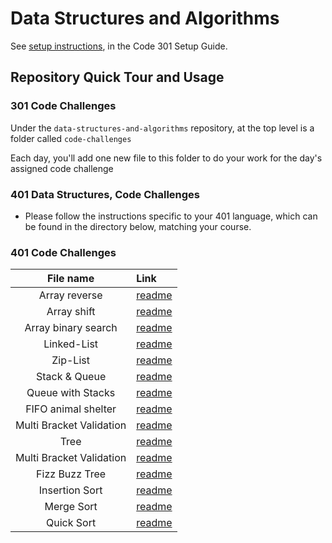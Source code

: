 # Data Structures and Algorithms

See [setup instructions](https://codefellows.github.io/setup-guide/code-301/3-code-challenges), in the Code 301 Setup Guide.

## Repository Quick Tour and Usage

### 301 Code Challenges

Under the `data-structures-and-algorithms` repository, at the top level is a folder called `code-challenges`

Each day, you'll add one new file to this folder to do your work for the day's assigned code challenge

### 401 Data Structures, Code Challenges

- Please follow the instructions specific to your 401 language, which can be found in the directory below, matching your course.



### 401 Code Challenges
|File name|Link|
|:-------:|:---|
|Array reverse|[readme](./javascript/code-challenges/)|
|Array shift|[readme](./javascript/code-challenges/array-shift/readme.md)|
|Array binary search|[readme](./javascript/code-challenges/array-binary-search/readme.md)|
|Linked-List|[readme](./javascript/linked-list/readme.md)|
|Zip-List|[readme](./javascript/ll_zip/readme.md)|
|Stack & Queue|[readme](./javascript/stacksAndQueues/readme.md)|
|Queue with Stacks|[readme](./javascript/code-challenges/queueWithStacks/readme.md)|
|FIFO animal shelter|[readme](./javascript/code-challenges/fifoAnimalShelter/readme.md)|
|Multi Bracket Validation|[readme](./javascript/code-challenges/multiBracketValidation/readme.md)|
|Tree|[readme](./javascript/tree/readme.md)|
|Multi Bracket Validation|[readme](./javascript/code-challenges/multiBracketValidation/readme.md)|
|Fizz Buzz Tree|[readme](./javascript/code-challenges/fizzBuzzTree/readme.md)|
|Insertion Sort|[readme](./javascript/code-challenges/insertion-sort/readme.md)|
|Merge Sort|[readme](./javascript/code-challenges/mergeSort/readme.md)|
|Quick Sort|[readme](./javascript/code-challenges/quickSort/readme.md)|